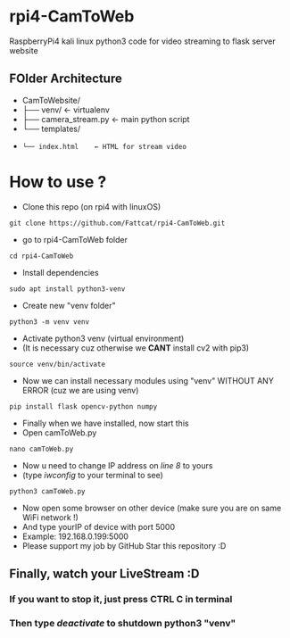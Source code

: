 # rpi4-CamToWeb
RaspberryPi4 kali linux python3 code for video streaming to flask server website
## FOlder Architecture
- CamToWebsite/
- ├── venv/             ← virtualenv
- ├── camera_stream.py  ← main python script
- └── templates/
-     └── index.html    ← HTML for stream video

# How to use ?
- Clone this repo (on rpi4 with linuxOS)
```
git clone https://github.com/Fattcat/rpi4-CamToWeb.git
```
- go to rpi4-CamToWeb folder
```
cd rpi4-CamToWeb
```
- Install dependencies
```
sudo apt install python3-venv
```
- Create new "venv folder" 
```
python3 -m venv venv
```

- Activate python3 venv (virtual environment)
- (It is necessary cuz otherwise we **CANT** install cv2 with pip3)
```
source venv/bin/activate
```
- Now we can install necessary modules using "venv" WITHOUT ANY ERROR (cuz we are using venv)
```
pip install flask opencv-python numpy
```
- Finally when we have installed, now start this
- Open camToWeb.py
```
nano camToWeb.py
```
- Now u need to change IP address on *line 8* to yours
- (type *iwconfig* to your terminal to see)
```
python3 camToWeb.py
```
- Now open some browser on other device (make sure you are on same WiFi network !)
- And type yourIP of device with port 5000
- Example: 192.168.0.199:5000
- Please support my job by GitHub Star this repository :D
## Finally, watch your LiveStream :D
### If you want to stop it, just press CTRL C in terminal
### Then type *deactivate* to shutdown python3 "venv"
